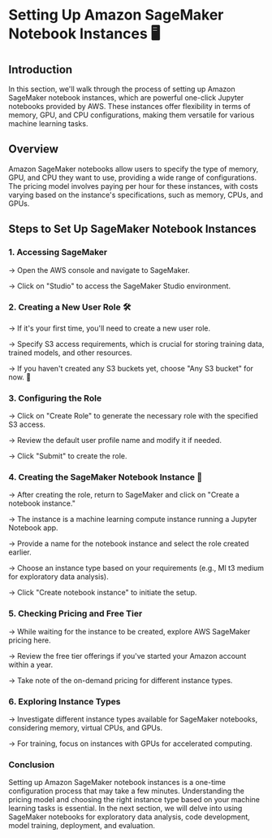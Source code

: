 # Setting Up Amazon SageMaker Notebook Instances 🖥️
## Introduction
In this section, we'll walk through the process of setting up Amazon SageMaker notebook instances, which are powerful one-click Jupyter notebooks provided by AWS. These instances offer flexibility in terms of memory, GPU, and CPU configurations, making them versatile for various machine learning tasks.

## Overview
Amazon SageMaker notebooks allow users to specify the type of memory, GPU, and CPU they want to use, providing a wide range of configurations. The pricing model involves paying per hour for these instances, with costs varying based on the instance's specifications, such as memory, CPUs, and GPUs.

## Steps to Set Up SageMaker Notebook Instances
### 1. Accessing SageMaker
→ Open the AWS console and navigate to SageMaker.

→ Click on "Studio" to access the SageMaker Studio environment.

### 2. Creating a New User Role 🛠️ 
→ If it's your first time, you'll need to create a new user role.

→ Specify S3 access requirements, which is crucial for storing training data, trained models, and other resources.

→ If you haven't created any S3 buckets yet, choose "Any S3 bucket" for now. 📂

### 3. Configuring the Role
→ Click on "Create Role" to generate the necessary role with the specified S3 access.

→ Review the default user profile name and modify it if needed.

→ Click "Submit" to create the role.

### 4. Creating the SageMaker Notebook Instance 🤖
→ After creating the role, return to SageMaker and click on "Create a notebook instance."

→ The instance is a machine learning compute instance running a Jupyter Notebook app.

→ Provide a name for the notebook instance and select the role created earlier.

→ Choose an instance type based on your requirements (e.g., Ml t3 medium for exploratory data analysis).

→ Click "Create notebook instance" to initiate the setup.

### 5. Checking Pricing and Free Tier
→ While waiting for the instance to be created, explore AWS SageMaker pricing here.

→ Review the free tier offerings if you've started your Amazon account within a year.

→ Take note of the on-demand pricing for different instance types.

### 6. Exploring Instance Types
→ Investigate different instance types available for SageMaker notebooks, considering memory, virtual CPUs, and GPUs.

→ For training, focus on instances with GPUs for accelerated computing.

### Conclusion
Setting up Amazon SageMaker notebook instances is a one-time configuration process that may take a few minutes. Understanding the pricing model and choosing the right instance type based on your machine learning tasks is essential. In the next section, we will delve into using SageMaker notebooks for exploratory data analysis, code development, model training, deployment, and evaluation.
